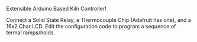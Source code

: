 Extensible Arduino Based Kiln Controller!

Connect a Solid State Relay, a Thermocouple Chip (Adafruit has one), and a 16x2 Char LCD.
Edit the configuration code to program a sequence of termal ramps/holds.
